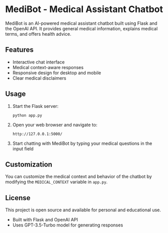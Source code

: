 # MediBot - Medical Assistant Chatbot

MediBot is an AI-powered medical assistant chatbot built using Flask and the OpenAI API. It provides general medical information, explains medical terms, and offers health advice.

## Features

- Interactive chat interface
- Medical context-aware responses
- Responsive design for desktop and mobile
- Clear medical disclaimers

## Usage

1. Start the Flask server:
   ```
   python app.py
   ```

2. Open your web browser and navigate to:
   ```
   http://127.0.0.1:5000/
   ```

3. Start chatting with MediBot by typing your medical questions in the input field

## Customization

You can customize the medical context and behavior of the chatbot by modifying the `MEDICAL_CONTEXT` variable in `app.py`.

## License

This project is open source and available for personal and educational use.


- Built with Flask and OpenAI API
- Uses GPT-3.5-Turbo model for generating responses

